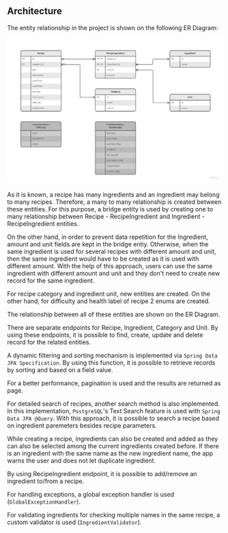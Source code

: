 ## Architecture

The entity relationship in the project is shown on the following ER Diagram:


<img src="images/er_diagram.jpg" width="960"/>

<br/>

As it is known, a recipe has many ingredients and an ingredient may belong to many recipes. Therefore, a many to many relationship is created between these entities. For this purpose, a bridge entity is used by creating one to many relationship between Recipe - RecipeIngredient and Ingredient - RecipeIngredient entities.

On the other hand, in order to prevent data repetition for the Ingredient, amount and unit fields are kept in the bridge entiy. Otherwise, when the same ingredient is used for several recipes with different amount and unit, then the same ingredient would have to be created as it is used with different amount. With the help of this approach, users can use the same ingredient with different amount and unit and they don't need to create new record for the same ingredient.


For recipe category and ingredient unit, new entities are created. On the other hand, for difficulty and health label of recipe 2 enums are created.

The relationship between all of these entities are shown on the ER Diagram.


There are separate endpoints for Recipe, Ingredient, Category and Unit. By using these endpoints, it is possible to find, create, update and delete record for the related entities.

A dynamic filtering and sorting mechanism is implemented via `Spring Data JPA Specification`. By using this function, it is possible to retrieve records by sorting and based on a field value.

For a better performance, pagination is used and the results are returned as page.


For detailed search of recipes, another search method is also implemented. In this implementation, `PostgreSQL`'s Text Search feature is used with `Spring Data JPA @Query`. With this approach, it is possible to search a recipe based on ingredient paremeters besides recipe parameters.

While creating a recipe, ingredients can also be created and added as they can also be selected among the current ingredients created before. If there is an ingredient with the same name as the new ingredient name, the app warns the user and does not let duplicate ingredient.

By using RecipeIngredient endpoint, it is possible to add/remove an ingredient to/from a recipe.

For handling exceptions, a global exception handler is used (`GlobalExceptionHandler`).

For validating ingredients for checking multiple names in the same recipe, a custom validator is used (`IngredientValidator`).

<br/>
<br/>

